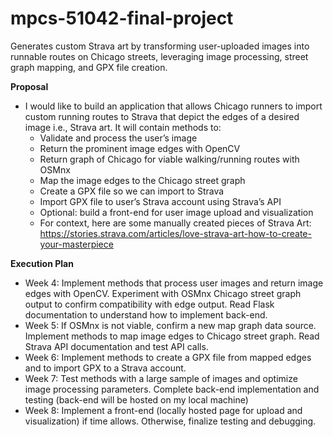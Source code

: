 # mpcs-51042-final-project
Generates custom Strava art by transforming user-uploaded images into runnable routes on Chicago streets, leveraging image processing, street graph mapping, and GPX file creation.

**Proposal**
* I would like to build an application that allows Chicago runners to import custom running routes to Strava that depict the edges of a desired image i.e., Strava art. It will contain methods to:
    - Validate and process the user’s image
    - Return the prominent image edges with OpenCV
    - Return graph of Chicago for viable walking/running routes with OSMnx
    - Map the image edges to the Chicago street graph
    - Create a GPX file so we can import to Strava
    - Import GPX file to user’s Strava account using Strava’s API
    - Optional: build a front-end for user image upload and visualization
    - For context, here are some manually created pieces of Strava Art: 
    <https://stories.strava.com/articles/love-strava-art-how-to-create-your-masterpiece>

**Execution Plan**
- Week 4: Implement methods that process user images and return image edges with OpenCV. Experiment with OSMnx Chicago street graph output to confirm compatibility with edge output. Read Flask documentation to understand how to implement back-end.
- Week 5: If OSMnx is not viable, confirm a new map graph data source. Implement methods to map image edges to Chicago street graph. Read Strava API documentation and test API calls. 
- Week 6: Implement methods to create a GPX file from mapped edges and to import GPX to a Strava account. 
- Week 7: Test methods with a large sample of images and optimize image processing parameters. Complete back-end implementation and testing (back-end will be hosted on my local machine)
- Week 8: Implement a front-end (locally hosted page for upload and visualization) if time allows. Otherwise, finalize testing and debugging.

